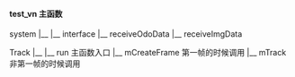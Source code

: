 
#### test_vn 主函数

system
    |__
    |__ interface
        |__ receiveOdoData
        |__ receiveImgData
    
Track
    |__
    |__ run      主函数入口
        |__ mCreateFrame   第一帧的时候调用
        |__ mTrack         非第一帧的时候调用